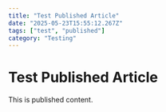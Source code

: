 ```yaml
---
title: "Test Published Article"
date: "2025-05-23T15:55:12.267Z"
tags: ["test", "published"]
category: "Testing"
---
```

<h1>Test Published Article</h1><p>This is published content.</p>